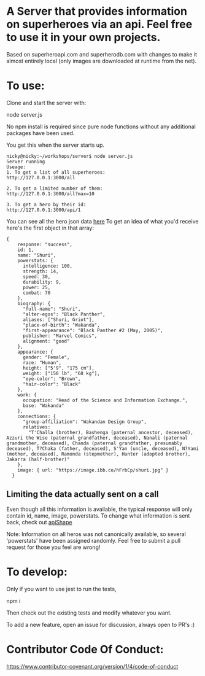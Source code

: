 # A Server that provides information on superheroes via an api. Feel free to use it in your own projects.
Based on superheroapi.com and superherodb.com with changes to make it almost entirely local (only images are downloaded at runtime from the net).

# To use:

Clone and start the server with:

node server.js

No npm install is required since pure node functions without any additional packages have been used.

You get this when the server starts up.

```
nicky@nicky:~/workshops/server$ node server.js 
Server running
Useage:
1. To get a list of all superheroes:
http://127.0.0.1:3000/all

2. To get a limited number of them:
http://127.0.0.1:3000/all?max=10

3. To get a hero by their id:
http://127.0.0.1:3000/api/1

```
You can see all the hero json data [here](single_data_file.js)
To get an idea of what you'd receive here's the first object in that array:
```
{
    response: "success",
    id: 1,
    name: "Shuri",
    powerstats: {
      intelligence: 100,
      strength: 14,
      speed: 30,
      durability: 9,
      power: 25,
      combat: 70
    },
    biography: {
      "full-name": "Shuri",
      "alter-egos": "Black Panther",
      aliases: ["Shuri, Griot"],
      "place-of-birth": "Wakanda",
      "first-appearance": "Black Panther #2 (May, 2005)",
      publisher: "Marvel Comics",
      alignment: "good"
    },
    appearance: {
      gender: "Female",
      race: "Human",
      height: ["5'9", "175 cm"],
      weight: ["150 lb", "68 kg"],
      "eye-color": "Brown",
      "hair-color": "Black"
    },
    work: {
      occupation: "Head of the Science and Information Exchange.",
      base: "Wakanda"
    },
    connections: {
      "group-affiliation": "Wakandan Design Group",
      relatives:
        "T'Challa (brother), Bashenga (paternal ancestor, deceased), Azzuri the Wise (paternal grandfather, deceased), Nanali (paternal grandmother, deceased), Chanda (paternal grandfather, presumably deceased), T?Chaka (father, deceased), S'Yan (uncle, deceased), N?Yami (mother, deceased), Ramonda (stepmother), Hunter (adopted brother), Jakarra (half-brother)"
    },
    image: { url: "https://image.ibb.co/hFrbCp/shuri.jpg" }
  }
```

## Limiting the data actually sent on a call
Even though all this information is available, the typical response will only contain id, name, image, powerstats.
To change what information is sent back, check out [apiShape](apishape.js)

Note: Information on all heros was not canonically available, so several 'powerstats' have been assigned randomly. Feel free to submit a pull request for those you feel are wrong!

# To develop:

Only if you want to use jest to run the tests,

npm i

Then check out the existing tests and modify whatever you want.

To add a new feature, open an issue for discussion, always open to PR's :)

# Contributor Code Of Conduct:

https://www.contributor-covenant.org/version/1/4/code-of-conduct
